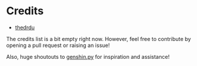 # Credits

* [thedrdu](https://github.com/thedrdu)

The credits list is a bit empty right now. However, feel free to contribute by opening a pull request or raising an issue!

Also, huge shoutouts to [genshin.py](https://github.com/thesadru/genshin.py) for inspiration and assistance!